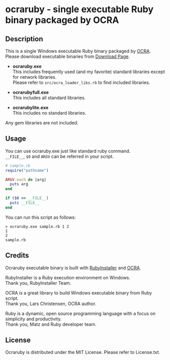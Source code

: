 # ocraruby - single executable Ruby binary packaged by OCRA

## Description

This is a single Windows executable Ruby binary packaged by [OCRA](https://github.com/larsch/ocra).  
Please download executable binaries from [Download Page](https://github.com/masamitsu-murase/ocraruby/downloads).

* **ocraruby.exe**  
  This includes frequently used (and my favorite) standard libraries except for network libraries.  
  Please refer to `src/ocra_loader_libs.rb` to find included libraries.

* **ocrarubyfull.exe**  
  This includes all standard libraries.

* **ocrarubylite.exe**  
  This includes no standard libraries.

Any gem libraries are not included.

## Usage

You can use ocraruby.exe just like standard ruby command.  
`__FILE__`, `$0` and `ARGV` can be referred in your script.

```ruby
# sample.rb
require("pathname")

ARGV.each do |arg|
  puts arg
end

if ($0 == __FILE__)
  puts __FILE__
end
```

You can run this script as follows:
```console
> ocraruby.exe sample.rb 1 2
1
2
sample.rb
```

## Credits

Ocraruby executable binary is built with [RubyInstaller](http://rubyinstaller.org/) and [OCRA](https://github.com/larsch/ocra).  

RubyInstaller is a Ruby execution environment on Windows.  
Thank you, RubyInstaller Team.

OCRA is a great library to build Windows executable binary from Ruby script.  
Thank you, Lars Christensen, OCRA author.  

Ruby is a dynamic, open source programming language with a focus on simplicity and productivity.  
Thank you, Matz and Ruby developer team.

## License

Ocraruby is distributed under the MIT License.
Please refer to License.txt.
